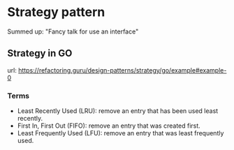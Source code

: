 # Strategy pattern

Summed up:
"Fancy talk for use an interface"

## Strategy in GO

url: https://refactoring.guru/design-patterns/strategy/go/example#example-0

### Terms

* Least Recently Used (LRU): remove an entry that has been used least recently.
* First In, First Out (FIFO): remove an entry that was created first.
* Least Frequently Used (LFU): remove an entry that was least frequently used.
